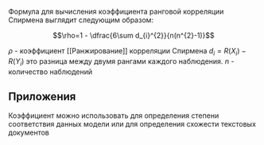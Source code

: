 
Формула для вычисления коэффициента ранговой корреляции Спирмена выглядит следующим образом:

$$\rho=1 - \dfrac{6\sum d_{i}^{2}}{n(n^{2}-1)}$$

$\rho$ - коэффициент [[Ранжирование]] корреляции Спирмена
$d_{i} = R(X_{i}) - R(Y_{i})$ это разница между двумя рангами каждого наблюдения.
$n$ - количество наблюдений 

## Приложения

Коэффициент можно использовать для определения степени соответствия данных модели или для определения схожести текстовых документов
